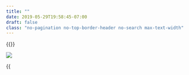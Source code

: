 ```yaml
---
title: ""
date: 2019-05-29T19:58:45-07:00
draft: false
class: "no-pagination no-top-border-header no-search max-text-width"
---
```


{{<title-card>}}

![](/images/sqlcommenter_logo.png)

{{<title>}} is a suite of middlewares/plugins that enable your ORMs to augment SQL statements before execution, with comments containing
information about the code that caused its execution. This helps in easily correlating slow performance with source code and giving insights into backend database performance. In short it provides some observability into the state of your client-side applications and their impact on the database's server-side.

- [Value](#value)
- [Sample](#sample)
- [Interpretation](#interpretation)
- [Support](#support)
    - [Languages](#languages)
    - [Frameworks](#frameworks)
    - [Databases](#databases)

### Value 
sqlcommenter provides instrumentation/wrappers to augment SQL from frameworks and ORMs. The augmented SQL provides key='value' comments
that help correlate usercode with ORM generated SQL statements and they can be examined in your database server logs. It provides deeper
observability insights into the state of your applications all the way to your database server.

### Sample

This log was extracted from a live web application

```shell
2019-05-28 11:54:50.780 PDT [64128] LOG:  statement: INSERT INTO "polls_question"
("question_text", "pub_date") VALUES
('What is this?', '2019-05-28T18:54:50.767481+00:00'::timestamptz) RETURNING
"polls_question"."id" /* controller='index',db_driver='django.db.backends.postgresql',
db_name='quickstart_py',db_type='postgresql',framework='django%3A2.2.1',
route='%5Epolls/%24',span_id='cfb60c868a47adf9',trace_id='23d4bad1efad0bff3ebdc7b717d739e7' */
```

### Interpretation

On examining the SQL statement from above in [Sample](#sample) and examining the comment in `/* ... */`
```sql
/* controller='index',db_driver='django.db.backends.postgresql',
db_name='quickstart_py',db_type='postgresql',framework='django%3A2.2.1',
route='%5Epolls/%24',span_id='cfb60c868a47adf9',trace_id='23d4bad1efad0bff3ebdc7b717d739e7' */
```

we can now correlate and pinpoint the fields in the above slow SQL query to our source code in our web application:

Original field|Interpretation
---|----
`controller='index'`|Controller name `^/polls/$` 
`db_driver='django.db.backends.postgresql'`|Database driver `django.db.backends.postgresql`
`db_name='quickstart_py'`|Database name `quickstart_py`
`framework='django%3A2.2.1'`|Framework version of `django 2.2.1`
`route='%5Epolls/%24'`|Route of `^/polls/$` 
`span_id='cfb60c868a47adf9'`|[OpenCensus SpanID](https://opencensus.io/tracing/span/spanid/) of `cfb60c868a47adf9`
`trace_id='23d4bad1efad0bff3ebdc7b717d739e7'`|[OpenCensus TraceID](https://opencensus.io/tracing/span/traceid/) of `23d4bad1efad0bff3ebdc7b717d739e7`

### Support
We support a variety of languages and frameworks such as:

#### Languages
{{<card-vendor href="/python" src="/images/python-logo.png">}}
{{<card-vendor href="/java" src="/images/java-logo.png">}}
{{<card-vendor href="/node" src="/images/nodejs-logo.png">}}
{{<card-vendor href="/ruby" src="/images/ruby-logo.png">}}

#### Frameworks
{{<card-vendor href="/python/django" src="/images/django-logo.png">}}
{{<card-vendor href="/node/knex" src="/images/knex-logo.png">}}
{{<card-vendor href="/python/psycopg2" src="/images/psycopg2-logo.png">}}
{{<card-vendor href="/node/sequelize" src="/images/sequelize-logo.png">}}
{{<card-vendor href="/python/sqlalchemy" src="/images/sqlalchemy-logo.png">}}
{{<card-vendor href="/java/hibernate" src="/images/hibernate-logo.svg">}}
{{<card-vendor href="/node/express" src="/images/express_js-logo.png">}}
{{<card-vendor href="/java/spring" src="/images/spring-logo.png">}}
{{<card-vendor href="/python/flask" src="/images/flask-logo.png">}}
{{<card-vendor href="/ruby/activerecord" src="/images/activerecord_marginalia-logo.png">}}

#### Databases

We have tested the instrumentation on the following databases:

{{<card-vendor href="/databases/postgresql" src="/images/postgresql-logo.png">}}
{{<card-vendor href="/databases/mysql" src="/images/mysql-logo.png">}}
{{<card-vendor href="/databases/mariadb" src="/images/mariadb-logo.png">}}
{{<card-vendor href="https://sqlite.org/cli.html" src="/images/sqlite-logo.png">}}
{{<card-vendor href="https://cloud.google.com/sql/" src="/images/cloudsql-logo.png">}}
